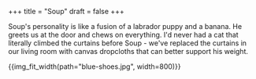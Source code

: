 +++
title = "Soup"
draft = false
+++

Soup's personality is like a fusion of a labrador puppy and a banana. He greets us at the door and chews on everything. I'd never had a cat that literally climbed the curtains before Soup -
we've replaced the curtains in our living room with canvas dropcloths that can better support his weight.

{{img_fit_width(path="blue-shoes.jpg", width=800)}}

